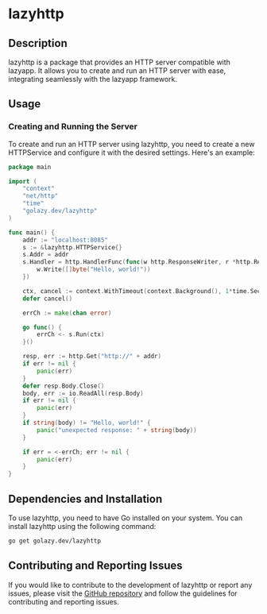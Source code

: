 # lazyhttp

## Description

lazyhttp is a package that provides an HTTP server compatible with lazyapp. It allows you to create and run an HTTP server with ease, integrating seamlessly with the lazyapp framework.

## Usage

### Creating and Running the Server

To create and run an HTTP server using lazyhttp, you need to create a new HTTPService and configure it with the desired settings. Here's an example:

```go
package main

import (
	"context"
	"net/http"
	"time"
	"golazy.dev/lazyhttp"
)

func main() {
	addr := "localhost:8085"
	s := &lazyhttp.HTTPService{}
	s.Addr = addr
	s.Handler = http.HandlerFunc(func(w http.ResponseWriter, r *http.Request) {
		w.Write([]byte("Hello, world!"))
	})

	ctx, cancel := context.WithTimeout(context.Background(), 1*time.Second)
	defer cancel()

	errCh := make(chan error)

	go func() {
		errCh <- s.Run(ctx)
	}()

	resp, err := http.Get("http://" + addr)
	if err != nil {
		panic(err)
	}
	defer resp.Body.Close()
	body, err := io.ReadAll(resp.Body)
	if err != nil {
		panic(err)
	}
	if string(body) != "Hello, world!" {
		panic("unexpected response: " + string(body))
	}

	if err = <-errCh; err != nil {
		panic(err)
	}
}
```

## Dependencies and Installation

To use lazyhttp, you need to have Go installed on your system. You can install lazyhttp using the following command:

```sh
go get golazy.dev/lazyhttp
```

## Contributing and Reporting Issues

If you would like to contribute to the development of lazyhttp or report any issues, please visit the [GitHub repository](https://github.com/golazy/golazy) and follow the guidelines for contributing and reporting issues.
